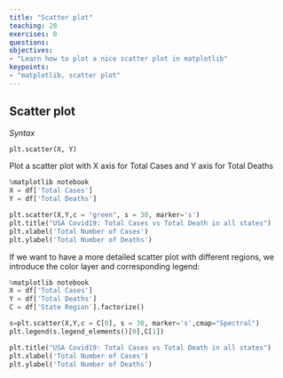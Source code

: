 ```yaml
---
title: "Scatter plot"
teaching: 20
exercises: 0
questions:
objectives:
- "Learn how to plot a nice scatter plot in matplotlib"
keypoints:
- "matplotlib, scatter plot"
---
```


## Scatter plot

_Syntax_

```python
plt.scatter(X, Y)
```

Plot a scatter plot with X axis for Total Cases and Y axis for Total Deaths

```python
%matplotlib notebook
X = df['Total Cases']
Y = df['Total Deaths']

plt.scatter(X,Y,c = "green", s = 30, marker='s')
plt.title("USA Covid19: Total Cases vs Total Death in all states")
plt.xlabel('Total Number of Cases')
plt.ylabel('Total Number of Deaths')
```

If we want to have a more detailed scatter plot with different regions, we introduce the color layer and corresponding legend:

```python
%matplotlib notebook
X = df['Total Cases']
Y = df['Total Deaths']
C = df['State Region'].factorize()

s=plt.scatter(X,Y,c = C[0], s = 30, marker='s',cmap="Spectral")
plt.legend(s.legend_elements()[0],C[1])

plt.title("USA Covid19: Total Cases vs Total Death in all states")
plt.xlabel('Total Number of Cases')
plt.ylabel('Total Number of Deaths')
```
